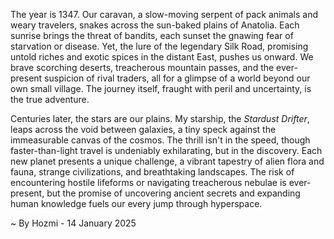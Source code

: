 
The year is 1347.  Our caravan, a slow-moving serpent of pack animals and weary travelers, snakes across the sun-baked plains of Anatolia.  Each sunrise brings the threat of bandits, each sunset the gnawing fear of starvation or disease. Yet, the lure of the legendary Silk Road, promising untold riches and exotic spices in the distant East, pushes us onward.  We brave scorching deserts, treacherous mountain passes, and the ever-present suspicion of rival traders, all for a glimpse of a world beyond our own small village.  The journey itself, fraught with peril and uncertainty, is the true adventure.

Centuries later, the stars are our plains.  My starship, the *Stardust Drifter*, leaps across the void between galaxies, a tiny speck against the immeasurable canvas of the cosmos.  The thrill isn't in the speed, though faster-than-light travel is undeniably exhilarating, but in the discovery.  Each new planet presents a unique challenge, a vibrant tapestry of alien flora and fauna, strange civilizations, and breathtaking landscapes. The risk of encountering hostile lifeforms or navigating treacherous nebulae is ever-present, but the promise of uncovering ancient secrets and expanding human knowledge fuels our every jump through hyperspace.

~ By Hozmi - 14 January 2025
